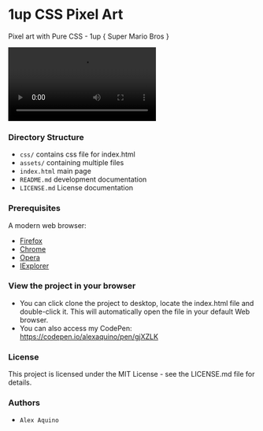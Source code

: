 # 1up CSS Pixel Art

Pixel art with Pure CSS - 1up { Super Mario Bros }

![1up](/uploads/095f5e2eafa31c0546da1ecbc037e71f/1up.mp4)


### Directory Structure

* `css/` contains css file for index.html
* `assets/` containing multiple files
* `index.html` main page
* `README.md` development documentation
* `LICENSE.md` License documentation


### Prerequisites

A modern web browser:
* [Firefox] 
* [Chrome] 
* [Opera]
* [IExplorer] 

[Firefox]: https://www.mozilla.org/pt-BR/firefox/new/
[Chrome]: https://www.google.com/chrome/
[Opera]: http://www.opera.com/
[IExplorer]: https://www.microsoft.com/pt-br/download/internet-explorer.aspx/


### View the project in your browser

* You can click clone the project to desktop, locate the index.html file and double-click it. This will automatically open the file in your default Web browser. 
* You can also access my CodePen: https://codepen.io/alexaquino/pen/gjXZLK

### License

This project is licensed under the MIT License - see the LICENSE.md file for details.

### Authors

* `Alex Aquino`
